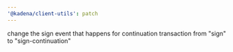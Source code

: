 ```yaml
---
'@kadena/client-utils': patch
---
```


change the sign event that happens for continuation transaction from "sign" to
"sign-continuation"
